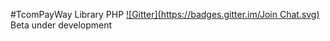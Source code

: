 #TcomPayWay Library PHP
[![Gitter](https://badges.gitter.im/Join Chat.svg)](https://gitter.im/locastic/TcomPayWay?utm_source=badge&utm_medium=badge&utm_campaign=pr-badge&utm_content=badge)
Beta under development